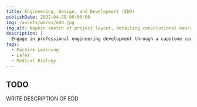 ```yaml
---
title: Engineering, Design, and Development (EDD)
publishDate: 2022-04-29 00:00:00
img: /assets/works/edd.jpg
img_alt: Napkin sketch of project layout, detailing convolutional neural networks, TCGA samples, and more.
description: |
  Engage in professional engineering development through a capstone course designed by Project Lead the Way (PLTW), culminating in a school-wide competition.
tags:
  - Machine Learning
  - LaTeX
  - Medical Biology
---
```


## TODO
WRITE DESCRIPTION OF EDD
